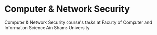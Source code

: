# Computer & Network Security
Computer & Network Security course's tasks at Faculty of Computer and Information Science Ain Shams University
